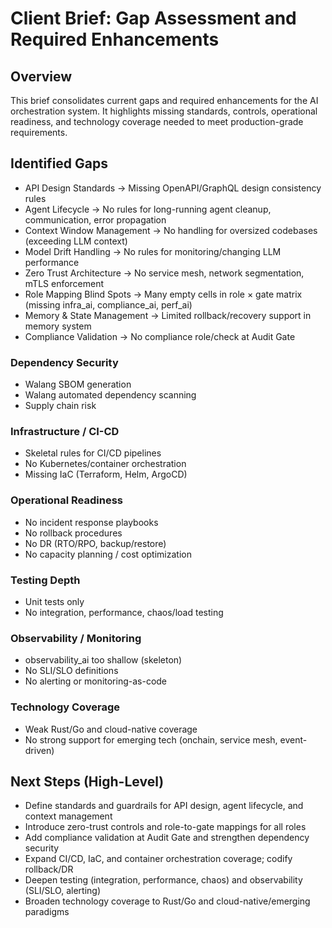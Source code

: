 # Client Brief: Gap Assessment and Required Enhancements

## Overview
This brief consolidates current gaps and required enhancements for the AI orchestration system. It highlights missing standards, controls, operational readiness, and technology coverage needed to meet production-grade requirements.

## Identified Gaps
- API Design Standards → Missing OpenAPI/GraphQL design consistency rules
- Agent Lifecycle → No rules for long-running agent cleanup, communication, error propagation
- Context Window Management → No handling for oversized codebases (exceeding LLM context)
- Model Drift Handling → No rules for monitoring/changing LLM performance
- Zero Trust Architecture → No service mesh, network segmentation, mTLS enforcement
- Role Mapping Blind Spots → Many empty cells in role × gate matrix (missing infra_ai, compliance_ai, perf_ai)
- Memory & State Management → Limited rollback/recovery support in memory system
- Compliance Validation → No compliance role/check at Audit Gate

### Dependency Security
- Walang SBOM generation
- Walang automated dependency scanning
- Supply chain risk

### Infrastructure / CI-CD
- Skeletal rules for CI/CD pipelines
- No Kubernetes/container orchestration
- Missing IaC (Terraform, Helm, ArgoCD)

### Operational Readiness
- No incident response playbooks
- No rollback procedures
- No DR (RTO/RPO, backup/restore)
- No capacity planning / cost optimization

### Testing Depth
- Unit tests only
- No integration, performance, chaos/load testing

### Observability / Monitoring
- observability_ai too shallow (skeleton)
- No SLI/SLO definitions
- No alerting or monitoring-as-code

### Technology Coverage
- Weak Rust/Go and cloud-native coverage
- No strong support for emerging tech (onchain, service mesh, event-driven)

## Next Steps (High-Level)
- Define standards and guardrails for API design, agent lifecycle, and context management
- Introduce zero-trust controls and role-to-gate mappings for all roles
- Add compliance validation at Audit Gate and strengthen dependency security
- Expand CI/CD, IaC, and container orchestration coverage; codify rollback/DR
- Deepen testing (integration, performance, chaos) and observability (SLI/SLO, alerting)
- Broaden technology coverage to Rust/Go and cloud-native/emerging paradigms